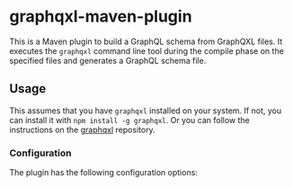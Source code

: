 # graphqxl-maven-plugin
This is a Maven plugin to build a GraphQL schema from GraphQXL files. It executes the `graphqxl` command line tool during 
the compile phase on the specified files and generates a GraphQL schema file.


## Usage
This assumes that you have `graphqxl` installed on your system. If not, you can install it with `npm install -g graphqxl`.
Or you can follow the instructions on the [graphqxl](https://github.com/gabotechs/graphqxl) repository.

### Configuration
The plugin has the following configuration options:

